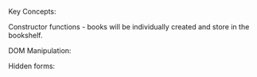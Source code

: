 Key Concepts:


Constructor functions - books will be individually created and store in the bookshelf.

DOM Manipulation:

Hidden forms:

